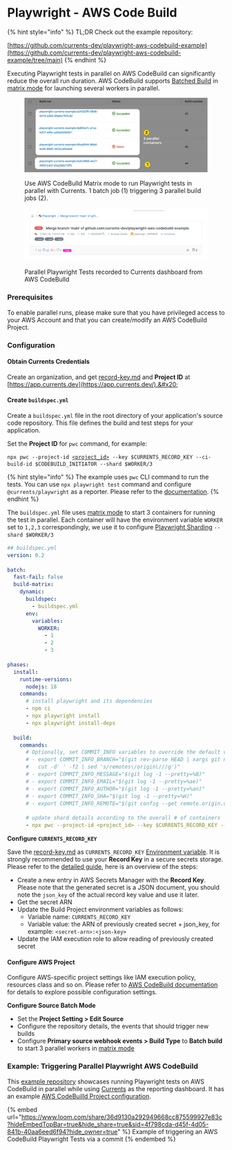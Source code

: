 # Playwright - AWS Code Build

{% hint style="info" %}
TL;DR Check out the example repository:

[https://github.com/currents-dev/playwright-aws-codebuild-example](https://github.com/currents-dev/playwright-aws-codebuild-example/tree/main)
{% endhint %}

Executing Playwright tests in parallel on AWS CodeBuild can significantly reduce the overall run duration. AWS CodeBuild supports [Batched Build](https://docs.aws.amazon.com/codebuild/latest/userguide/batch-build.html) in [matrix mode](https://docs.aws.amazon.com/codebuild/latest/userguide/batch-build.html#batch\_build\_matrix) for launching several workers in parallel.&#x20;

<figure><img src="../../.gitbook/assets/currents-2023-11-15-13.23.30@2x.png" alt=""><figcaption><p>Use AWS CodeBulld Matrix mode to run Playwright tests in parallel with Currents. 1 batch job (1) triggering 3 parallel build jobs (2).</p></figcaption></figure>

<figure><img src="../../.gitbook/assets/currents-2023-11-15-13.56.35@2x.png" alt=""><figcaption><p>Parallel Playwright Tests recorded to Currents dashboard from AWS CodeBulld</p></figcaption></figure>

### Prerequisites

To enable parallel runs, please make sure that you have privileged access to your AWS Account and that you can create/modify an AWS CodeBuild Project.

### Configuration

#### Obtain Currents Credentials <a href="#user-content-obtain-currents-credentials" id="user-content-obtain-currents-credentials"></a>

Create an organization, and get  [record-key.md](../../guides/record-key.md "mention") and **Project ID** at [https://app.currents.dev](https://app.currents.dev/).&#x20;

#### Create `buildspec.yml`

Create a `buildspec.yml` file in the root directory of your application's source code repository. This file defines the build and test steps for your application.&#x20;

Set the **Project ID** for `pwc` command, for example:

<pre data-overflow="wrap"><code>npx pwc --project-id <a data-footnote-ref href="#user-content-fn-1">&#x3C;project_id></a> --key $CURRENTS_RECORD_KEY --ci-build-id $CODEBUILD_INITIATOR --shard $WORKER/3
</code></pre>

{% hint style="info" %}
The example uses `pwc` CLI command to run the tests. You can use `npx playwright test` command and configure `@currents/playwright` as a reporter. Please refer to the [documentation](https://currents.dev/readme/integration-with-playwright/currents-playwright#currents-playwright-reporter).
{% endhint %}

The `buildspec.yml` file uses [matrix mode](https://docs.aws.amazon.com/codebuild/latest/userguide/batch-build) to start 3 containers for running the test in parallel. Each container will have the environment variable `WORKER` set to `1,2,3` correspondingly, we use it to configure [Playwright Sharding](https://playwright.dev/docs/test-parallel#shard-tests-between-multiple-machines) `--shard $WORKER/3`

```yaml
## buildspec.yml
version: 0.2

batch:
  fast-fail: false
  build-matrix:
    dynamic:
      buildspec:
        - buildspec.yml
      env:
        variables:
          WORKER:
            - 1
            - 2
            - 3

phases:
  install:
    runtime-versions:
      nodejs: 18
    commands:
      # install playwright and its dependencies
      - npm ci
      - npx playwright install
      - npx playwright install-deps

  build:
    commands:
      # Optionally, set COMMIT_INFO variables to override the default values. See https://currents.dev/readme/runs/run-details#playwright-cypress-git-information
      # - export COMMIT_INFO_BRANCH="$(git rev-parse HEAD | xargs git name-rev |
      #   cut -d' ' -f2 | sed 's/remotes\/origin\///g')"
      # - export COMMIT_INFO_MESSAGE="$(git log -1 --pretty=%B)"
      # - export COMMIT_INFO_EMAIL="$(git log -1 --pretty=%ae)"
      # - export COMMIT_INFO_AUTHOR="$(git log -1 --pretty=%an)"
      # - export COMMIT_INFO_SHA="$(git log -1 --pretty=%H)"
      # - export COMMIT_INFO_REMOTE="$(git config --get remote.origin.url)"

      # update shard details according to the overall # of containers
      - npx pwc --project-id <project_id> --key $CURRENTS_RECORD_KEY --ci-build-id $CODEBUILD_INITIATOR --shard $WORKER/3
```

**Configure `CURRENTS_RECORD_KEY`**

Save the [record-key.md](../../guides/record-key.md "mention") as `CURRENTS_RECORD_KEY` [Environment variable](https://docs.aws.amazon.com/codebuild/latest/userguide/change-project-console.html#change-project-console-environment). It is strongly recommended to use your **Record Key** in a secure secrets storage. Please refer to the [detailed guide](https://www.learnaws.org/2022/11/18/aws-codebuild-secrets-manager/), here is an overview of the steps:

* Create a new entry in AWS Secrets Manager with the **Record Key**. Please note that the generated secret is a JSON document, you should note the `json_key` of the actual record key value and use it later.
* Get the secret ARN
* Update the Build Project environment variables as follows:
  * Variable name: `CURRENTS_RECORD_KEY`
  * Variable value: the ARN of previously created secret + json\_key, for example: `<secret-arn>:<json-key>`
* Update the IAM execution role to allow reading of previously created secret

#### Configure AWS Project&#x20;

Configure AWS-specific project settings like IAM execution policy, resources class and so on.  Please refer to [AWS CodeBuild documentation](https://docs.aws.amazon.com/codebuild/) for details to explore possible configuration settings.

**Configure Source Batch Mode**

* Set the **Project Setting > Edit Source**
* Configure the repository details, the events that should trigger new builds
* Configure **Primary source webhook events > Build Type** to **Batch build** to start 3 parallel workers in [matrix mode](https://docs.aws.amazon.com/codebuild/latest/userguide/batch-build)

### Example: Triggering Parallel Playwright AWS CodeBuild&#x20;

This [example repository](https://github.com/currents-dev/playwright-aws-codebuild-example) showcases running Playwright tests on AWS CodeBuild in parallel while using [Currents](https://currents.dev/) as the reporting dashboard. It has an example [AWS CodeBuilld Project configuration](https://github.com/currents-dev/playwright-aws-codebuild-example/blob/main/aws-project-config-output.json).

{% embed url="https://www.loom.com/share/36d9130a292949668cc875599927e83c?hideEmbedTopBar=true&hide_share=true&sid=4f798cda-d45f-4d05-841b-40aa6eed6f94?hide_owner=true" %}
Example of triggering an AWS CodeBuild Playwright Tests via a commit
{% endembed %}

[^1]: replace with real project id
